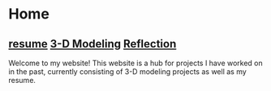 # Home
## [resume](resume.md) [3-D Modeling](blender.md) [Reflection](reflection.md)
Welcome to my website! This website is a hub for projects I have worked on in the past, currently consisting of 3-D modeling projects as well as my resume.
